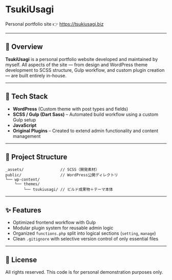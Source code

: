 # TsukiUsagi

Personal portfolio site
👉 https://tsukiusagi.biz

---

## 📌 Overview

**TsukiUsagi** is a personal portfolio website developed and maintained by myself.
All aspects of the site — from design and WordPress theme development to SCSS structure, Gulp workflow, and custom plugin creation — are built entirely in-house.

---

## 🔧 Tech Stack

-   **WordPress** (Custom theme with post types and fields)
-   **SCSS / Gulp (Dart Sass)** – Automated build workflow using a custom Gulp setup
-   **JavaScript**
-   **Original Plugins** – Created to extend admin functionality and content management

---

## 📁 Project Structure

```plaintext
_assets/                // SCSS（開発素材）
public/                 // WordPress公開ディレクトリ
└── wp-content/
    └── themes/
        └── tsukiusagi/ // ビルド成果物＋テーマ本体
```

---

## ✨ Features

-   Optimized frontend workflow with Gulp
-   Modular plugin system for reusable admin logic
-   Organized `functions.php` split into logical sections (`setting`, `manage`)
-   Clean `.gitignore` with selective version control of only essential files

---

## 📜 License

All rights reserved.
This code is for personal demonstration purposes only.
